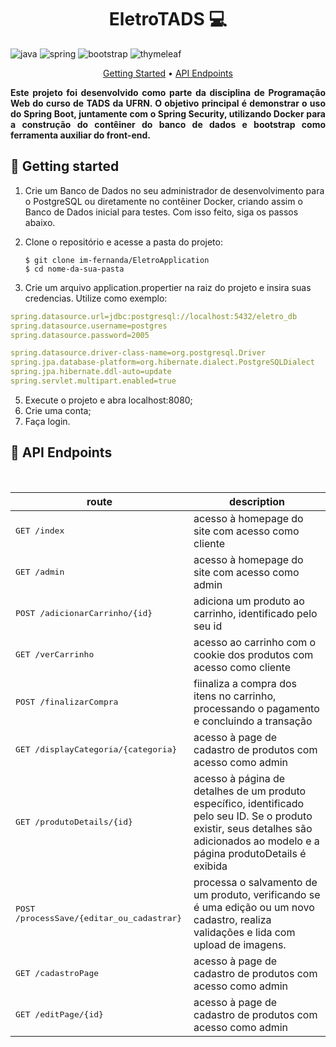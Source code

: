 [JAVA_BADGE]:https://img.shields.io/badge/java-%23ED8B00.svg?style=for-the-badge&logo=openjdk&logoColor=white
[SPRING_BADGE]: https://img.shields.io/badge/spring-%236DB33F.svg?style=for-the-badge&logo=spring&logoColor=white
[BOOTSTRAP_BADGE]: https://img.shields.io/badge/bootstrap-%236DB33F.svg?style=for-the-badge&logo=spring&logoColor=white
[THYMELEAF_BADGE]: https://img.shields.io/badge/thymeleaf-%236DB33F.svg?style=for-the-badge&logo=thymeleaf&logoColor=white

<h1 align="center" style="font-weight: bold;">EletroTADS 💻</h1>

![java][JAVA_BADGE]
![spring][SPRING_BADGE]
![bootstrap][BOOTSTRAP_BADGE]
![thymeleaf][THYMELEAF_BADGE]

<p align="center">
  <a href="#started">Getting Started</a> • 
  <a href="#routes">API Endpoints</a> 
</p>

<p align="justify">
  <b>Este projeto foi desenvolvido como parte da disciplina de Programação Web  do curso de TADS da UFRN. O objetivo principal é demonstrar o uso do Spring Boot, juntamente com o Spring Security, utilizando Docker para a construção do contêiner do banco de dados e bootstrap como ferramenta auxiliar do front-end.</b>
</p>

<h2 id="started">🚀 Getting started</h2>

1. Crie um Banco de Dados no seu administrador de desenvolvimento para o PostgreSQL ou diretamente no contêiner Docker, criando assim o Banco de Dados inicial para testes. Com isso feito, siga os passos abaixo.
2. Clone o repositório e acesse a pasta do projeto:
  
       $ git clone im-fernanda/EletroApplication
       $ cd nome-da-sua-pasta

3. Crie um arquivo application.propertier na raiz do projeto e insira suas credencias. Utilize como exemplo:
  ```yaml
  spring.datasource.url=jdbc:postgresql://localhost:5432/eletro_db
  spring.datasource.username=postgres
  spring.datasource.password=2005
  
  spring.datasource.driver-class-name=org.postgresql.Driver
  spring.jpa.database-platform=org.hibernate.dialect.PostgreSQLDialect
  spring.jpa.hibernate.ddl-auto=update
  spring.servlet.multipart.enabled=true
  ```
5. Execute o projeto e abra localhost:8080;
6. Crie uma conta;
7. Faça login.

<h2 id="routes">📍 API Endpoints</h2>
​

| route               | description                                          
|----------------------|-----------------------------------------------------
| <kbd>GET /index</kbd>     | acesso à homepage do site com acesso como cliente
| <kbd>GET /admin</kbd>     | acesso à homepage do site com acesso como admin
| <kbd>POST /adicionarCarrinho/{id}</kbd>     | adiciona um produto ao carrinho, identificado pelo seu id
| <kbd>GET /verCarrinho</kbd>     | acesso ao carrinho com o cookie dos produtos com acesso como cliente
| <kbd>POST /finalizarCompra</kbd>     | fiinaliza a compra dos itens no carrinho, processando o pagamento e concluindo a transação
| <kbd>GET /displayCategoria/{categoria} </kbd>     | acesso à page de cadastro de produtos com acesso como admin
| <kbd>GET /produtoDetails/{id}</kbd> | acesso à página de detalhes de um produto específico, identificado pelo seu ID. Se o produto existir, seus detalhes são adicionados ao modelo e a página produtoDetails é exibida
| <kbd>POST /processSave/{editar_ou_cadastrar}</kbd> | processa o salvamento de um produto, verificando se é uma edição ou um novo cadastro, realiza validações e lida com upload de imagens.
| <kbd>GET /cadastroPage </kbd>     | acesso à page de cadastro de produtos com acesso como admin
| <kbd>GET /editPage/{id} </kbd>     | acesso à page de cadastro de produtos com acesso como admin
